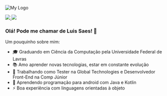 ![My Logo](https://i.imgur.com/y1SyDdA.png)

<a href="https://www.linkedin.com/in/luis-saes/" target="_blank">
  <img src="https://img.shields.io/badge/LinkedIn-blue?style=flat-square&logo=linkedin&labelColor=blue">
</a>

<a href="https://medium.com/@luisaes" target="_blank">
  <img src="https://img.shields.io/badge/-@luisaes-000?style=flat&labelColor=000000&logo=Medium">
</a>

### Olá! Pode me chamar de Luis Saes! 👋

Um pouquinho sobre mim:
* 🎓 Graduando em Ciência da Computação pela Universidade Federal de Lavras
* 📚 Amo aprender novas tecnologias, estar em constante evolução
* 💼 Trabalhando como Tester na Global Technologies e Desenvolvedor Front-End na Comp Júnior
* 📱 Aprendendo programação para android com Java e Kotlin 
* ⚡ Boa experiência com linguagens orientadas à objeto
